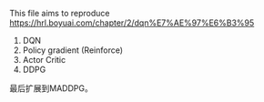 This file aims to reproduce https://hrl.boyuai.com/chapter/2/dqn%E7%AE%97%E6%B3%95

1. DQN
2. Policy gradient (Reinforce)
3. Actor Critic
4. DDPG

最后扩展到MADDPG。


